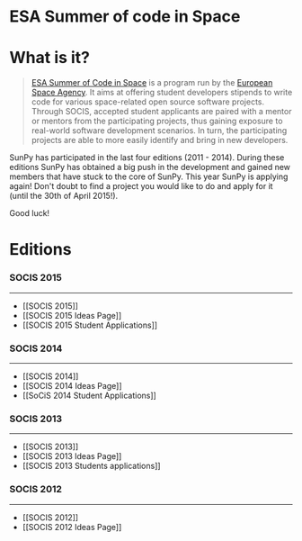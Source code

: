 # ESA Summer of code in Space
# What is it?
> [ESA Summer of Code in Space](http://sophia.estec.esa.int/socis/) is a program run by the [European Space Agency](http://www.esa.int). It aims at offering student developers stipends to write code for various space-related open source software projects. Through SOCIS, accepted student applicants are paired with a mentor or mentors from the participating projects, thus gaining exposure to real-world software development scenarios. In turn, the participating projects are able to more easily identify and bring in new developers.

SunPy has participated in the last four editions (2011 - 2014).  During these editions SunPy has obtained a big push in the development and gained new members that have stuck to the core of SunPy.  This year SunPy is applying again! Don't doubt to find a project you would like to do and apply for it (until the 30th of April 2015!).

Good luck!

# Editions
### SOCIS 2015
***
* [[SOCIS 2015]]
* [[SOCIS 2015 Ideas Page]]
* [[SOCIS 2015 Student Applications]]

### SOCIS 2014
***
* [[SOCIS 2014]]
* [[SOCIS 2014 Ideas Page]]
* [[SoCiS 2014 Student Applications]]

### SOCIS 2013
***
* [[SOCIS 2013]]
* [[SOCIS 2013 Ideas Page]]
* [[SOCIS 2013 Students applications]]

### SOCIS 2012
***
* [[SOCIS 2012]]
* [[SOCIS 2012 Ideas Page]]
